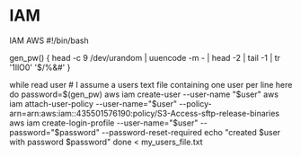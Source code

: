 # IAM
IAM AWS
#!/bin/bash

gen_pw() {
  head -c 9 /dev/urandom | uuencode -m - | head -2 | tail -1 |  tr '1IlO0' '$/%&#'
}

while read user  # I assume a users text file containing one user per line here
do
  password=$(gen_pw)
  aws iam create-user --user-name "$user"
  aws iam attach-user-policy --user-name="$user" --policy-arn=arn:aws:iam::435501576190:policy/S3-Access-sftp-release-binaries
  aws iam create-login-profile --user-name="$user" --password="$password" --password-reset-required
  echo "created $user with password $password"
done < my_users_file.txt
